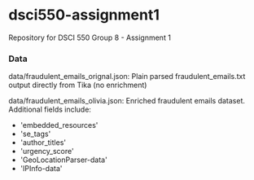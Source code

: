 # dsci550-assignment1
Repository for DSCI 550 Group 8 - Assignment 1

### Data

data/fraudulent_emails_orignal.json: Plain parsed fraudulent_emails.txt output directly from Tika (no enrichment)

data/fraudulent_emails_olivia.json: Enriched fraudulent emails dataset. Additional fields include:
* 'embedded_resources'
* 'se_tags'
* 'author_titles'
* 'urgency_score'
* 'GeoLocationParser-data'
* 'IPInfo-data'
